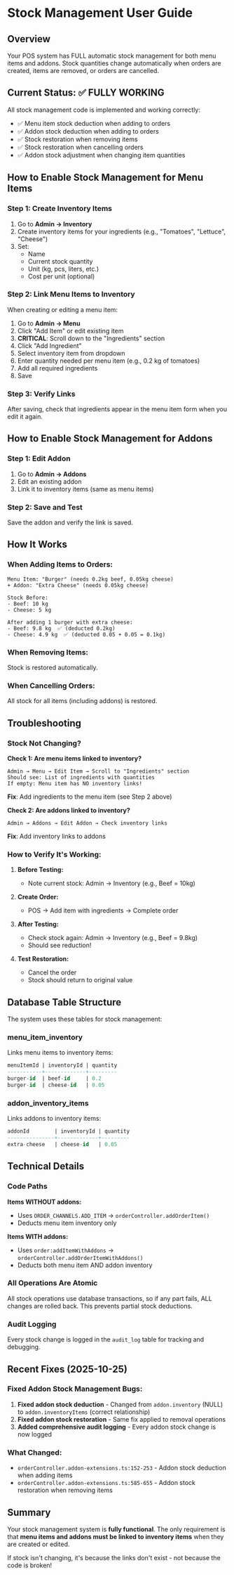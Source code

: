 # Stock Management User Guide

## Overview
Your POS system has FULL automatic stock management for both menu items and addons. Stock quantities change automatically when orders are created, items are removed, or orders are cancelled.

## Current Status: ✅ FULLY WORKING

All stock management code is implemented and working correctly:
- ✅ Menu item stock deduction when adding to orders
- ✅ Addon stock deduction when adding to orders
- ✅ Stock restoration when removing items
- ✅ Stock restoration when cancelling orders
- ✅ Addon stock adjustment when changing item quantities

## How to Enable Stock Management for Menu Items

### Step 1: Create Inventory Items
1. Go to **Admin → Inventory**
2. Create inventory items for your ingredients (e.g., "Tomatoes", "Lettuce", "Cheese")
3. Set:
   - Name
   - Current stock quantity
   - Unit (kg, pcs, liters, etc.)
   - Cost per unit (optional)

### Step 2: Link Menu Items to Inventory
When creating or editing a menu item:

1. Go to **Admin → Menu**
2. Click "Add Item" or edit existing item
3. **CRITICAL**: Scroll down to the "Ingredients" section
4. Click "Add Ingredient"
5. Select inventory item from dropdown
6. Enter quantity needed per menu item (e.g., 0.2 kg of tomatoes)
7. Add all required ingredients
8. Save

### Step 3: Verify Links
After saving, check that ingredients appear in the menu item form when you edit it again.

## How to Enable Stock Management for Addons

### Step 1: Edit Addon
1. Go to **Admin → Addons**
2. Edit an existing addon
3. Link it to inventory items (same as menu items)

### Step 2: Save and Test
Save the addon and verify the link is saved.

## How It Works

### When Adding Items to Orders:
```
Menu Item: "Burger" (needs 0.2kg beef, 0.05kg cheese)
+ Addon: "Extra Cheese" (needs 0.05kg cheese)

Stock Before:
- Beef: 10 kg
- Cheese: 5 kg

After adding 1 burger with extra cheese:
- Beef: 9.8 kg  ✅ (deducted 0.2kg)
- Cheese: 4.9 kg  ✅ (deducted 0.05 + 0.05 = 0.1kg)
```

### When Removing Items:
Stock is restored automatically.

### When Cancelling Orders:
All stock for all items (including addons) is restored.

## Troubleshooting

### Stock Not Changing?

**Check 1: Are menu items linked to inventory?**
```
Admin → Menu → Edit Item → Scroll to "Ingredients" section
Should see: List of ingredients with quantities
If empty: Menu item has NO inventory links!
```

**Fix**: Add ingredients to the menu item (see Step 2 above)

**Check 2: Are addons linked to inventory?**
```
Admin → Addons → Edit Addon → Check inventory links
```

**Fix**: Add inventory links to addons

### How to Verify It's Working:

1. **Before Testing:**
   - Note current stock: Admin → Inventory (e.g., Beef = 10kg)

2. **Create Order:**
   - POS → Add item with ingredients → Complete order

3. **After Testing:**
   - Check stock again: Admin → Inventory (e.g., Beef = 9.8kg)
   - Should see reduction!

4. **Test Restoration:**
   - Cancel the order
   - Stock should return to original value

## Database Table Structure

The system uses these tables for stock management:

### menu_item_inventory
Links menu items to inventory items:
```sql
menuItemId | inventoryId | quantity
-----------+-------------+---------
burger-id  | beef-id     | 0.2
burger-id  | cheese-id   | 0.05
```

### addon_inventory_items
Links addons to inventory items:
```sql
addonId        | inventoryId | quantity
---------------+-------------+---------
extra-cheese   | cheese-id   | 0.05
```

## Technical Details

### Code Paths

**Items WITHOUT addons:**
- Uses `ORDER_CHANNELS.ADD_ITEM` → `orderController.addOrderItem()`
- Deducts menu item inventory only

**Items WITH addons:**
- Uses `order:addItemWithAddons` → `orderController.addOrderItemWithAddons()`
- Deducts both menu item AND addon inventory

### All Operations Are Atomic
All stock operations use database transactions, so if any part fails, ALL changes are rolled back. This prevents partial stock deductions.

### Audit Logging
Every stock change is logged in the `audit_log` table for tracking and debugging.

## Recent Fixes (2025-10-25)

### Fixed Addon Stock Management Bugs:
1. **Fixed addon stock deduction** - Changed from `addon.inventory` (NULL) to `addon.inventoryItems` (correct relationship)
2. **Fixed addon stock restoration** - Same fix applied to removal operations
3. **Added comprehensive audit logging** - Every addon stock change is now logged

### What Changed:
- `orderController.addon-extensions.ts:152-253` - Addon stock deduction when adding items
- `orderController.addon-extensions.ts:585-655` - Addon stock restoration when removing items

## Summary

Your stock management system is **fully functional**. The only requirement is that **menu items and addons must be linked to inventory items** when they are created or edited.

If stock isn't changing, it's because the links don't exist - not because the code is broken!
